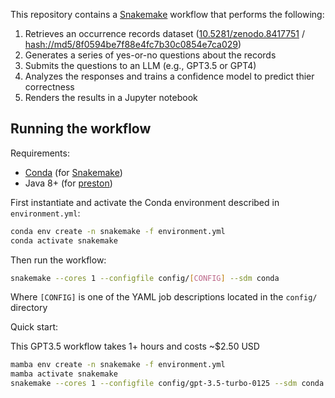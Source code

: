 This repository contains a [Snakemake](https://snakemake.github.io/) workflow that performs the following:
1. Retrieves an occurrence records dataset ([10.5281/zenodo.8417751](https://zenodo.org/doi/10.5281/zenodo.8417751) / [hash://md5/8f0594be7f88e4fc7b30c0854e7ca029](https://linker.bio/hash://md5/8f0594be7f88e4fc7b30c0854e7ca029))
1. Generates a series of yes-or-no questions about the records
1. Submits the questions to an LLM (e.g., GPT3.5 or GPT4)
1. Analyzes the responses and trains a confidence model to predict thier correctness
1. Renders the results in a Jupyter notebook

## Running the workflow
Requirements:
- [Conda](https://www.anaconda.com/download) (for [Snakemake](https://snakemake.github.io/))
- Java 8+ (for [preston](https://preston.guoda.bio/))

First instantiate and activate the Conda environment described in `environment.yml`:

```sh
conda env create -n snakemake -f environment.yml
conda activate snakemake
```

Then run the workflow:

```sh
snakemake --cores 1 --configfile config/[CONFIG] --sdm conda
```

Where `[CONFIG]` is one of the YAML job descriptions located in the `config/` directory

Quick start:

This GPT3.5 workflow takes 1+ hours and costs ~$2.50 USD

```sh
mamba env create -n snakemake -f environment.yml
mamba activate snakemake
snakemake --cores 1 --configfile config/gpt-3.5-turbo-0125 --sdm conda
```